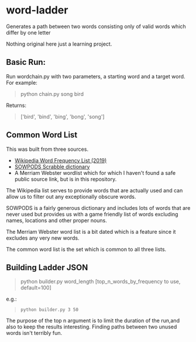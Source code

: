 # word-ladder
Generates a path between two words consisting only of valid words which differ by one letter

Nothing original here just a learning project. 

## Basic Run:
Run wordchain.py with two parameters, a starting word and a target word. For example: 
> python chain.py song bird

Returns:
> ['bird', 'bind', 'bing', 'bong', 'song']

## Common Word List
This was built from three sources. 
* [Wikipedia Word Frequency List (2019)](https://github.com/IlyaSemenov/wikipedia-word-frequency/blob/master/results/enwiki-20190320-words-frequency.txt)
* [SOWPODS Scrabble dictionary](https://www.wordgamedictionary.com/sowpods/download/sowpods.txt)
* A Merriam Webster wordlist which for which I haven't found a safe public source link, but is in this repository. 

The Wikipedia list serves to provide words that are actually used and can allow us to filter out any exceptionally obscure words.

SOWPODS is a fairly generous dictionary and includes lots of words that are never used but provides us with a game friendly list of words excluding names, locations and other proper nouns. 

The Merriam Webster word list is a bit dated which is a feature since it excludes any very new words. 

The common word list is the set which is common to all three lists. 

## Building Ladder JSON
> python builder.py word_length [top_n_words_by_frequency to use, default=100]

e.g.:
> `python builder.py 3 50 ` 

The purpose of the top n argument is to limit the duration of the run,and also to keep the results interesting. Finding paths between two unused words isn't terribly fun. 